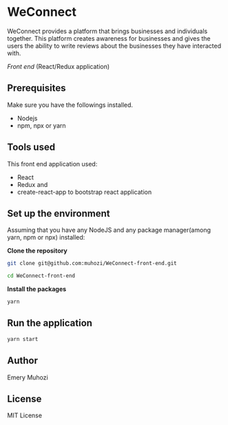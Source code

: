 # WeConnect

WeConnect provides a platform that brings businesses and individuals together. This platform creates awareness for businesses and gives the users the ability to write reviews about the businesses they have interacted with.

*Front end* (React/Redux application)

## Prerequisites

Make sure you have the followings installed.

* Nodejs
* npm, npx or yarn

## Tools used

This front end application used:

* React 
* Redux and
* create-react-app to bootstrap react application

## Set up the environment

Assuming that you have any NodeJS and any package manager(among yarn, npm or npx) installed:

**Clone the repository**

```sh
git clone git@github.com:muhozi/WeConnect-front-end.git
```

```sh
cd WeConnect-front-end
```

**Install the packages**

```sh
yarn
```

## Run the application

```sh
yarn start
```

## Author

Emery Muhozi



## License

MIT License
